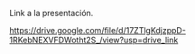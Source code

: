 Link a la presentación.

https://drive.google.com/file/d/17ZTlgKdjzppD-1RKebNEXVFDWotht2S_/view?usp=drive_link
